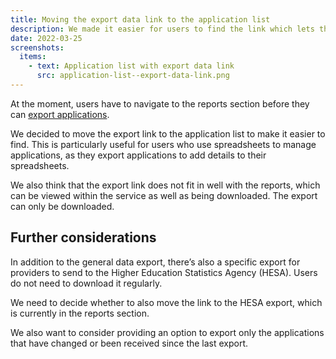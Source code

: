 ```yaml
---
title: Moving the export data link to the application list
description: We made it easier for users to find the link which lets them export applications.
date: 2022-03-25
screenshots:
  items:
    - text: Application list with export data link
      src: application-list--export-data-link.png
---
```


At the moment, users have to navigate to the reports section before they can [export applications](/manage-teacher-training-applications/providing-status-and-progress-reports-alongside-data-exports/#data-exports).

We decided to move the export link to the application list to make it easier to find. This is particularly useful for users who use spreadsheets to manage applications, as they export applications to add details to their spreadsheets.

We also think that the export link does not fit in well with the reports, which can be viewed within the service as well as being downloaded. The export can only be downloaded.

## Further considerations

In addition to the general data export, there’s also a specific export for providers to send to the Higher Education Statistics Agency (HESA). Users do not need to download it regularly.

We need to decide whether to also move the link to the HESA export, which is currently in the reports section.

We also want to consider providing an option to export only the applications that have changed or been received since the last export.
